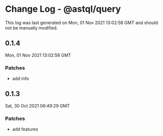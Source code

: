 # Change Log - @astql/query

This log was last generated on Mon, 01 Nov 2021 13:02:58 GMT and should not be manually modified.

## 0.1.4
Mon, 01 Nov 2021 13:02:58 GMT

### Patches

- add info

## 0.1.3
Sat, 30 Oct 2021 06:49:29 GMT

### Patches

- add features

